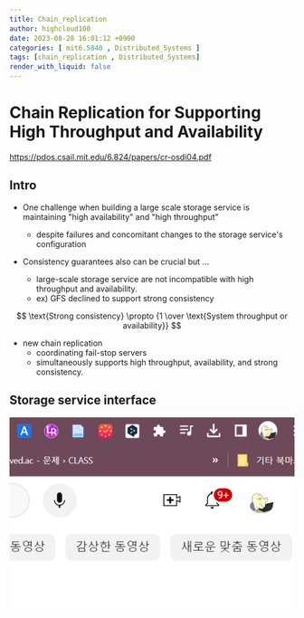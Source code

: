 ```yaml
---
title: Chain_replication
author: highcloud100
date: 2023-08-28 16:01:12 +0900
categories: [ mit6.5840 , Distributed_Systems ]
tags: [chain_replication , Distributed_Systems]
render_with_liquid: false
---
```


# Chain Replication for Supporting High Throughput and Availability
https://pdos.csail.mit.edu/6.824/papers/cr-osdi04.pdf

## Intro

- One challenge when building a large scale storage service is maintaining "high availability" and "high throughput"
  - despite failures and concomitant changes to the storage service's configuration
  
- Consistency guarantees also can be crucial but ...
  - large-scale storage service are not incompatible with high throughput and availability.
  - ex) GFS declined to support strong consistency

$$
\text{Strong consistency} \propto {1 \over \text{System throughput or availability}}
$$

- new chain replication
  - coordinating fail-stop servers
  - simultaneously supports high throughput, availability, and strong consistency.


## Storage service interface 

![](/assets/img/Pasted%20image%2020230828201123.png)